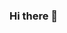 ### Hi there 👋

<!--
**sanadsadhik/sanadsadhik** is a ✨ _special_ ✨ repository because its `README.md` (this file) appears on your GitHub profile.

Here are some ideas to get you started:

- 🌱 I’m currently learning Flutter
- 📫 How to reach me: sanadsadhik@gmail.com
